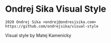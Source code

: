 # Ondrej Sika Visual Style

    2020 Ondrej Sika <ondrej@ondresjsika.com>
    https://github.com/ondrejsika/visual-style

Visual style by Matej Kamenicky
